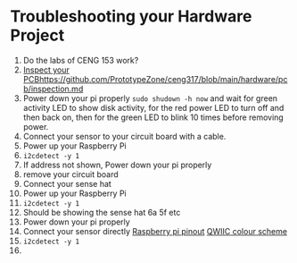 # Troubleshooting your Hardware Project
1. Do the labs of CENG 153 work?
2. [Inspect your PCB](https://github.com/PrototypeZone/ceng317/blob/main/hardware/pcb/inspection.md)https://github.com/PrototypeZone/ceng317/blob/main/hardware/pcb/inspection.md
3. Power down your pi properly ```sudo shudown -h now``` and wait for green activity LED to show disk activity, for the red power LED to turn off and then back on, then for the green LED to blink 10 times before removing power.
4. Connect your sensor to your circuit board with a cable.
5. Power up your Raspberry Pi
6. ```i2cdetect -y 1```
7. If address not shown, Power down your pi properly
8. remove your circuit board
9. Connect your sense hat
10. Power up your Raspberry Pi
11. ```i2cdetect -y 1```
12. Should be showing the sense hat 6a 5f etc
13. Power down your pi properly
14. Connect your sensor directly [Raspberry pi pinout](https://pinout.xyz/) [QWIIC colour scheme](https://www.sparkfun.com/qwiic#faqs)
15. ```i2cdetect -y 1```
16. 
